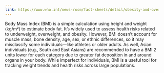 ```yaml
---
link: https://www.who.int/news-room/fact-sheets/detail/obesity-and-overweight
---
```


Body Mass Index (BMI) is a simple calculation using height and weight (kg/m²) to estimate body fat. It’s widely used to assess health risks related to underweight, overweight, and obesity. However, BMI doesn’t account for muscle mass, bone density, age, sex, or ethnic differences, so it may misclassify some individuals—like athletes or older adults. As well, Asian individuals (e.g., South and East Asians) are recommended to have a BMI 2 units lower for each category due to greater fat deposition in and around organs in your body. While imperfect for individuals, BMI is a useful tool for tracking weight trends and health risks across large populations.
